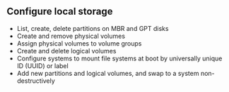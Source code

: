 ## Configure local storage
* List, create, delete partitions on MBR and GPT disks
* Create and remove physical volumes
* Assign physical volumes to volume groups
* Create and delete logical volumes
* Configure systems to mount file systems at boot by universally unique ID (UUID) or label
* Add new partitions and logical volumes, and swap to a system non-destructively